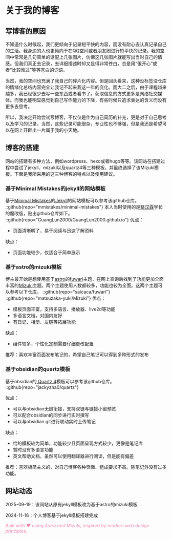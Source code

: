 # 关于我的博客
## 写博客的原因
不知道什么时候起，我们更倾向于记录短平快的内容，而没有耐心去认真记录自己的生活。我身边的人也更倾向于在QQ空间或者朋友圈进行短平快的记录。我的空间中常常是几句简单的话配上几张图片，仿佛这几张图片就能写出当时自己的情感。但我们真正去记录，去详细描述时却又显得非常苍白，总是用“很开心”或者“比较难过”等等苍白的词语。

当然，我的空间也充满了我自己的碎片化内容。但是回头看来，这种没标签没仓库的情绪化总结内容完全让我记不起来我这一年的变化。而大二之后，由于课程越来越多，我已经很少去写一些东西或者看书了。获取信息的方式更多是网络社交媒体。而我也能明显感觉到自己写作能力的下降，有些时候只追求表达的含义而没有更多去思考。

所以，我决定开始尝试写博客，不仅仅是作为自己简历的补充，更是对于自己思考以及学习的记录。当然，这些记录可能很杂，专业性也不够强，但是我还是希望可以在网上开辟出一片属于我的小天地。
## 博客的搭建
网站的搭建有多种方法，例如wordpress、hexo或者hugo等等。该网站在搭建过程中尝试了jekyll、mizuki以及quartz4等三种模板，并最终选择了该Mizuki模板。下面是我所采用的这三种博客的特点以及使用建议。
### 基于Minimal Mistakes的jekyll的网站模板
基于[Minimal Mistakes](https://mademistakes.com/)的[Jekyll](https://jekyllrb.com/)的网站模板可以参考该github仓库。
::github{repo="mmistakes/minimal-mistakes"}
本人当时使用的是[蔡汉霖](https://caihanlin.com/)学长的魔改版，贴出github仓库如下。
::github{repo="GuangLun2000/GuangLun2000.github.io"}
优点：
- 页面清晰明了，易于阅读与迅速了解资料

缺点：
- 页面功能较少，仅适合于简单展示
### 基于astro的mizuki模板
博主最开始是想使用基于[astro](https://docs.astro.build/en/getting-started/)的[fuwari](https://github.com/saicaca/fuwari/)主题，在网上查询后找到了功能更加全面丰富的[Mizuki](https://docs.mizuki.mysqil.com/)主题。两个主题使用人数都较多，功能也较为全面。这两个主题可以参考以下仓库。
::github{repo="saicaca/fuwari"}
::github{repo="matsuzaka-yuki/Mizuki"}
优点：
- 模板页面丰富，支持多语言、播放器、live2d等功能
- 多语言文档，对国内友好
- 有日记、相册、友链等拓展功能

缺点：
- 组件较多，个性化定制需要仔细更改配置

推荐：喜欢丰富页面发布笔记的，希望自己笔记可以得到多种形式的发布
### 基于obsidian的quartz模板
基于obsidian的[ Quartz 4](https://quartz.jzhao.xyz/)模板可以参考该github仓库。
::github{repo="jackyzha0/quartz"}

优点：
- 可以与obsidian无缝衔接，支持双链与链接小窗预览
- 可以配合obsidian的同步进行实时撰写
- 可以与obsidian git进行联动实时上传笔记

缺点：
- 给的模板较为简单，功能较少且页面呈现方式较少，更像是笔记库
- 暂时没有多语言功能
- 英文帮助文档，虽然可以使用翻译器进行阅读，但是能有偏差

推荐：喜欢极简主义的，对自己博客各种页面、组成要求不高。除笔记外没有过多功能。
## 网站动态
2025-09-19：该网站从原有jekyll模板改为基于astro的mizuki模板

2024-11-16：个人博客基于jekyll模板搭建完成

<span style="color:#ee88b1">*Built with ❤️ using Astro and Mizuki, inspired by modern web design principles.*</span>